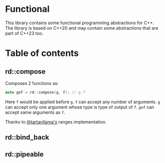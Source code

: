 # Functional

This library contains some functional programming abstractions for C++.
The library is based on C++20 and may contain some abstractions that are part
of C++23 too.

# Table of contents

## rd::compose

Composes 2 functions as:

```cpp
auto gof = rd::compose(g, f); // g.f
```

Here `f` would be applied before `g`. `f` can accept any number of arguments.
`g` can accept only one argument whose type is type of output of `f`.
`gof` can accept same arguments as `f`.

Thanks to [@tartanllama's](https://github.com/tartanllama) ranges implementation.

## rd::bind_back

## rd::pipeable

